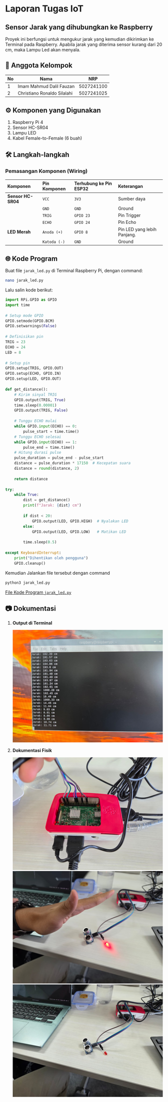 # Laporan Tugas IoT

## Sensor Jarak yang dihubungkan ke Raspberry
Proyek ini berfungsi untuk mengukur jarak yang kemudian dikirimkan ke Terminal pada Raspberry. Apabila jarak yang diterima sensor kurang dari 20 cm, maka Lampu Led akan menyala.

## 👥 Anggota Kelompok

| No | Nama                        | NRP         |
|----|-----------------------------|-------------|
| 1  | Imam Mahmud Dalil Fauzan    | 5027241100  |
| 2  | Christiano Ronaldo Silalahi | 5027241025  |

## ⚙️ Komponen yang Digunakan
1. Raspberry Pi 4
2. Sensor HC-SR04
3. Lampu LED
4. Kabel Female-to-Female (6 buah)

## 🛠️ Langkah-langkah
### Pemasangan Komponen (Wiring)

| Komponen           | Pin Komponen | Terhubung ke Pin ESP32 | Keterangan               |
| :----------------- | :----------- | :--------------------- | :----------------------- |
| **Sensor HC-SR04** | `VCC`        | `3V3`                  | Sumber daya              |
|                   | `GND`        | `GND`                  | Ground                   |
|                   | `TRIG`       | `GPIO 23`              | Pin Trigger              |
|                   | `ECHO`       | `GPIO 24`              | Pin Echo                 |
| **LED Merah**      | `Anoda (+)`  | `GPIO 8`               | Pin LED yang lebih Panjang.      |
|                   | `Katoda (-)` | `GND`                  | Ground                   |



## 🌐 Kode Program
Buat file `jarak_led.py` di Terminal Raspberry Pi, dengan command:
```bash
nano jarak_led.py
```
Lalu salin kode berikut:

```python
import RPi.GPIO as GPIO
import time

# Setup mode GPIO
GPIO.setmode(GPIO.BCM)
GPIO.setwarnings(False)

# Definisikan pin
TRIG = 23
ECHO = 24
LED = 8

# Setup pin
GPIO.setup(TRIG, GPIO.OUT)
GPIO.setup(ECHO, GPIO.IN)
GPIO.setup(LED, GPIO.OUT)

def get_distance():
    # Kirim sinyal TRIG
    GPIO.output(TRIG, True)
    time.sleep(0.00001)
    GPIO.output(TRIG, False)

    # Tunggu ECHO mulai
    while GPIO.input(ECHO) == 0:
        pulse_start = time.time()
    # Tunggu ECHO selesai
    while GPIO.input(ECHO) == 1:
        pulse_end = time.time()
    # Hitung durasi pulse
    pulse_duration = pulse_end - pulse_start
    distance = pulse_duration * 17150  # Kecepatan suara
    distance = round(distance, 2)
    
    return distance

try:
    while True:
        dist = get_distance()
        print(f"Jarak: {dist} cm")
        
        if dist < 20:
            GPIO.output(LED, GPIO.HIGH)  # Nyalakan LED
        else:
            GPIO.output(LED, GPIO.LOW)   # Matikan LED
        
        time.sleep(0.5)

except KeyboardInterrupt:
    print("Dihentikan oleh pengguna")
    GPIO.cleanup()
```
Kemudian Jalankan file tersebut dengan command
```bash
python3 jarak_led.py
```

[File Kode Program `jarak_led.py`](src/jarak_led.py)
## 📷 Dokumentasi
1. **Output di Terminal**

   ![](src/output-terminal.jpg)

2. **Dokumentasi Fisik**
   
   ![](src/2.jpg)
   ![](src/1.jpg)
   ![](src/3.jpg)